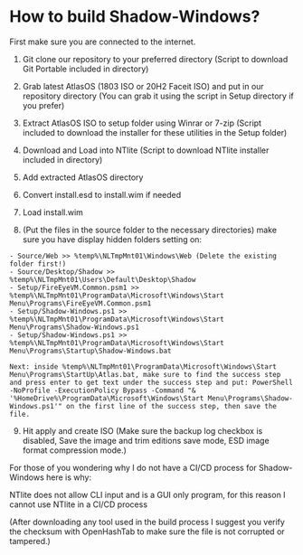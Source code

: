 # How to build Shadow-Windows?

First make sure you are connected to the internet.

1. Git clone our repository to your preferred directory (Script to download Git Portable included in directory)
2. Grab latest AtlasOS (1803 ISO or 20H2 Faceit ISO) and put in our repository directory (You can grab it using the script in Setup directory if you prefer)
3. Extract AtlasOS ISO to setup folder using Winrar or 7-zip (Script included to download the installer for these utilities in the Setup folder)
4. Download and Load into NTlite (Script to download NTlite installer included in directory)
5. Add extracted AtlasOS directory
6. Convert install.esd to install.wim if needed
7. Load install.wim

8. (Put the files in the source folder to the necessary directories) make sure you have display hidden folders setting on:

```
- Source/Web >> %temp%\NLTmpMnt01\Windows\Web (Delete the existing folder first!)
- Source/Desktop/Shadow >> %temp%\NLTmpMnt01\Users\Default\Desktop\Shadow
- Setup/FireEyeVM.Common.psm1 >> %temp%\NLTmpMnt01\ProgramData\Microsoft\Windows\Start Menu\Programs\FireEyeVM.Common.psm1
- Setup/Shadow-Windows.ps1 >> %temp%\NLTmpMnt01\ProgramData\Microsoft\Windows\Start Menu\Programs\Shadow-Windows.ps1
- Setup/Shadow-Windows.ps1 >> %temp%\NLTmpMnt01\ProgramData\Microsoft\Windows\Start Menu\Programs\Startup\Shadow-Windows.bat

Next: inside %temp%\NLTmpMnt01\ProgramData\Microsoft\Windows\Start Menu\Programs\StartUp\Atlas.bat, make sure to find the success step and press enter to get text under the success step and put: PowerShell -NoProfile -ExecutionPolicy Bypass -Command "& '%HomeDrive%\ProgramData\Microsoft\Windows\Start Menu\Programs\Shadow-Windows.ps1'" on the first line of the success step, then save the file.
```

9. Hit apply and create ISO (Make sure the backup log checkbox is disabled, Save the image and trim editions save mode, ESD image format compression mode.)

For those of you wondering why I do not have a CI/CD process for Shadow-Windows here is why:

NTlite does not allow CLI input and is a GUI only program, for this reason I cannot use NTlite in a CI/CD process

(After downloading any tool used in the build process I suggest you verify the checksum with OpenHashTab to make sure the file is not corrupted or tampered.)
